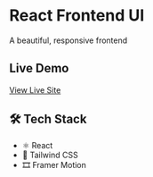 #  React Frontend UI

A beautiful, responsive frontend 

##  Live Demo
 [View Live Site](https://skillshikshya-ui-v5b7-3wdorgbp2-prakkks-projects.vercel.app/)

## 🛠️ Tech Stack
- ⚛️ React
- 💨 Tailwind CSS
- 🎞️ Framer Motion
